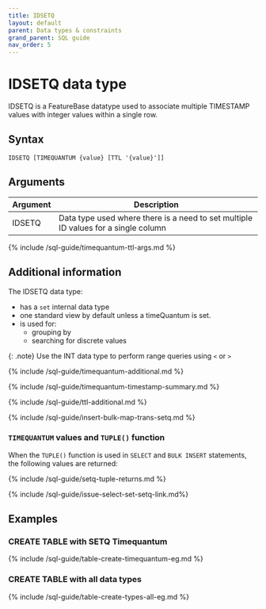 ```yaml
---
title: IDSETQ
layout: default
parent: Data types & constraints
grand_parent: SQL guide
nav_order: 5
---
```


# IDSETQ data type

IDSETQ is a FeatureBase datatype used to associate multiple TIMESTAMP values with integer values within a single row.

## Syntax

```
IDSETQ [TIMEQUANTUM {value} [TTL '{value}']]
```

## Arguments

| Argument | Description |
|---|---|
| IDSETQ | Data type used where there is a need to set multiple ID values for a single column |
{% include /sql-guide/timequantum-ttl-args.md %}

## Additional information

The IDSETQ data type:
* has a `set` internal data type
* one standard view by default unless a timeQuantum is set.
* is used for:
  * grouping by
  * searching for discrete values

{: .note}
Use the INT data type to perform range queries using `<` or `>`

{% include /sql-guide/timequantum-additional.md %}

{% include /sql-guide/timequantum-timestamp-summary.md %}

{% include /sql-guide/ttl-additional.md %}

{% include /sql-guide/insert-bulk-map-trans-setq.md %}

### `TIMEQUANTUM` values and `TUPLE()` function

When the `TUPLE()` function is used in `SELECT` and `BULK INSERT` statements, the following values are returned:

{% include /sql-guide/setq-tuple-returns.md %}

{% include /sql-guide/issue-select-set-setq-link.md%}

## Examples

### CREATE TABLE with SETQ Timequantum

{% include /sql-guide/table-create-timequantum-eg.md %}

### CREATE TABLE with all data types

{% include /sql-guide/table-create-types-all-eg.md %}
